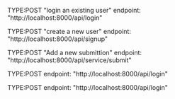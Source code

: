 TYPE:POST "login an existing user"
endpoint: "http://localhost:8000/api/login"

TYPE:POST "create a new user"
endpoint: "http://localhost:8000/api/signup"


TYPE:POST "Add a new submittion"
endpoint: "http://localhost:8000/api/service/submit"


TYPE:POST
endpoint: "http://localhost:8000/api/login"

TYPE:POST
endpoint: "http://localhost:8000/api/login"

